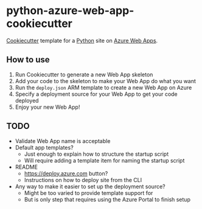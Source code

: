 # python-azure-web-app-cookiecutter

[Cookiecutter](http://cookiecutter.readthedocs.io/) template for a
[Python](https://www.python.org/) site on
[Azure Web Apps](https://azure.microsoft.com/en-us/services/app-service/web/).


## How to use

1. Run Cookiecutter to generate a new Web App skeleton
2. Add your code to the skeleton to make your Web App do what you want
3. Run the `deploy.json` ARM template to create a new Web App on Azure
4. Specify a deployment source for your Web App to get your code
   deployed
5. Enjoy your new Web App!


## TODO

- Validate Web App name is acceptable
- Default app templates?
  + Just enough to explain how to structure the startup script
  + Will require adding a template item for naming the startup script
- README
  + https://deploy.azure.com button?
  + Instructions on how to deploy site from the CLI
- Any way to make it easier to set up the deployment source?
  + Might be too varied to provide template support for
  + But is only step that requires using the Azure Portal to finish
    setup
